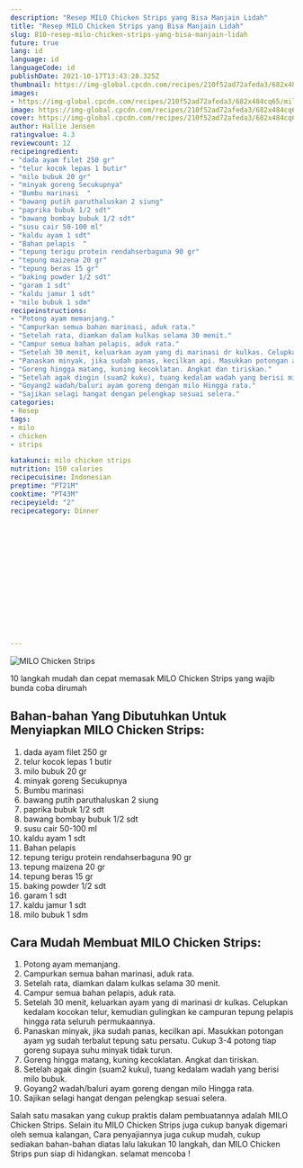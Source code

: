 ```yaml
---
description: "Resep MILO Chicken Strips yang Bisa Manjain Lidah"
title: "Resep MILO Chicken Strips yang Bisa Manjain Lidah"
slug: 810-resep-milo-chicken-strips-yang-bisa-manjain-lidah
future: true
lang: id
language: id
languageCode: id
publishDate: 2021-10-17T13:43:28.325Z 
thumbnail: https://img-global.cpcdn.com/recipes/210f52ad72afeda3/682x484cq65/milo-chicken-strips-foto-resep-utama.webp
images:
- https://img-global.cpcdn.com/recipes/210f52ad72afeda3/682x484cq65/milo-chicken-strips-foto-resep-utama.webp
image: https://img-global.cpcdn.com/recipes/210f52ad72afeda3/682x484cq65/milo-chicken-strips-foto-resep-utama.webp
cover: https://img-global.cpcdn.com/recipes/210f52ad72afeda3/682x484cq65/milo-chicken-strips-foto-resep-utama.webp
author: Hallie Jensen
ratingvalue: 4.3
reviewcount: 12
recipeingredient:
- "dada ayam filet 250 gr"
- "telur kocok lepas 1 butir"
- "milo bubuk 20 gr"
- "minyak goreng Secukupnya"
- "Bumbu marinasi  "
- "bawang putih paruthaluskan 2 siung"
- "paprika bubuk 1/2 sdt"
- "bawang bombay bubuk 1/2 sdt"
- "susu cair 50-100 ml"
- "kaldu ayam 1 sdt"
- "Bahan pelapis  "
- "tepung terigu protein rendahserbaguna 90 gr"
- "tepung maizena 20 gr"
- "tepung beras 15 gr"
- "baking powder 1/2 sdt"
- "garam 1 sdt"
- "kaldu jamur 1 sdt"
- "milo bubuk 1 sdm"
recipeinstructions:
- "Potong ayam memanjang."
- "Campurkan semua bahan marinasi, aduk rata."
- "Setelah rata, diamkan dalam kulkas selama 30 menit."
- "Campur semua bahan pelapis, aduk rata."
- "Setelah 30 menit, keluarkan ayam yang di marinasi dr kulkas. Celupkan kedalam kocokan telur, kemudian gulingkan ke campuran tepung pelapis hingga rata seluruh permukaannya."
- "Panaskan minyak, jika sudah panas, kecilkan api. Masukkan potongan ayam yg sudah terbalut tepung satu persatu. Cukup 3-4 potong tiap goreng supaya suhu minyak tidak turun."
- "Goreng hingga matang, kuning kecoklatan. Angkat dan tiriskan."
- "Setelah agak dingin (suam2 kuku), tuang kedalam wadah yang berisi milo bubuk."
- "Goyang2 wadah/baluri ayam goreng dengan milo Hingga rata."
- "Sajikan selagi hangat dengan pelengkap sesuai selera."
categories:
- Resep
tags:
- milo
- chicken
- strips

katakunci: milo chicken strips 
nutrition: 150 calories
recipecuisine: Indonesian
preptime: "PT21M"
cooktime: "PT43M"
recipeyield: "2"
recipecategory: Dinner


     
    
    
    
    
    
    
    
    
    
    
      
    
---
```



![MILO Chicken Strips](https://img-global.cpcdn.com/recipes/210f52ad72afeda3/682x484cq65/milo-chicken-strips-foto-resep-utama.webp)

10 langkah mudah dan cepat memasak  MILO Chicken Strips yang wajib bunda coba dirumah

<!--inarticleads1-->

## Bahan-bahan Yang Dibutuhkan Untuk Menyiapkan MILO Chicken Strips:

1. dada ayam filet 250 gr
1. telur kocok lepas 1 butir
1. milo bubuk 20 gr
1. minyak goreng Secukupnya
1. Bumbu marinasi  
1. bawang putih paruthaluskan 2 siung
1. paprika bubuk 1/2 sdt
1. bawang bombay bubuk 1/2 sdt
1. susu cair 50-100 ml
1. kaldu ayam 1 sdt
1. Bahan pelapis  
1. tepung terigu protein rendahserbaguna 90 gr
1. tepung maizena 20 gr
1. tepung beras 15 gr
1. baking powder 1/2 sdt
1. garam 1 sdt
1. kaldu jamur 1 sdt
1. milo bubuk 1 sdm



<!--inarticleads2-->

## Cara Mudah Membuat MILO Chicken Strips:

1. Potong ayam memanjang.
1. Campurkan semua bahan marinasi, aduk rata.
1. Setelah rata, diamkan dalam kulkas selama 30 menit.
1. Campur semua bahan pelapis, aduk rata.
1. Setelah 30 menit, keluarkan ayam yang di marinasi dr kulkas. Celupkan kedalam kocokan telur, kemudian gulingkan ke campuran tepung pelapis hingga rata seluruh permukaannya.
1. Panaskan minyak, jika sudah panas, kecilkan api. Masukkan potongan ayam yg sudah terbalut tepung satu persatu. Cukup 3-4 potong tiap goreng supaya suhu minyak tidak turun.
1. Goreng hingga matang, kuning kecoklatan. Angkat dan tiriskan.
1. Setelah agak dingin (suam2 kuku), tuang kedalam wadah yang berisi milo bubuk.
1. Goyang2 wadah/baluri ayam goreng dengan milo Hingga rata.
1. Sajikan selagi hangat dengan pelengkap sesuai selera.




Salah satu masakan yang cukup praktis dalam pembuatannya adalah  MILO Chicken Strips. Selain itu  MILO Chicken Strips  juga cukup banyak digemari oleh semua kalangan, Cara penyajiannya juga cukup mudah, cukup sediakan bahan-bahan diatas lalu lakukan 10 langkah, dan  MILO Chicken Strips  pun siap di hidangkan. selamat mencoba !
